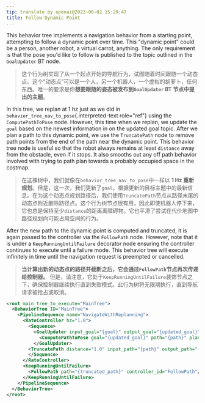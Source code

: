```yaml
---
tip: translate by openai@2023-06-02 15:29:47
title: Follow Dynamic Point
...
```


This behavior tree implements a navigation behavior from a starting point, attempting to follow a dynamic point over time. This \"dynamic point\" could be a person, another robot, a virtual carrot, anything. The only requirement is that the pose you\'d like to follow is published to the topic outlined in the `GoalUpdater` BT node.

> 这个行为树实现了从一个起点开始的导航行为，试图随着时间跟随一个动态点。这个“动态点”可以是一个人，另一个机器人，一个虚拟的胡萝卜，任何东西。唯一的要求是你**想要跟随的姿态被发布到`GoalUpdater` BT 节点中提出的主题**。

In this tree, we replan at 1 hz just as we did in `behavior_tree_nav_to_pose`{.interpreted-text role="ref"} using the `ComputePathToPose` node. However, this time when we replan, we update the `goal` based on the newest information in on the updated goal topic. After we plan a path to this dynamic point, we use the `TruncatePath` node to remove path points from the end of the path near the dynamic point. This behavior tree node is useful so that the robot always remains at least `distance` away from the obstacle, even if it stops. It also smooths out any off path behavior involved with trying to path plan towards a probably occupied space in the costmap.

> 在这棵树中，我们就像在`behavior_tree_nav_to_pose`中一样以 **1 Hz 重新规划**。但是，这一次，我们更新了`goal`，根据更新的目标主题中的最新信息。在为这个动态点规划路径后，我们使用`TruncatePath`节点从路径末尾的动态点附近删除路径点。这个行为树节点很有用，因此即使机器人停下来，它也总是保持至少`distance`的距离离障碍物。它也平滑了尝试在代价地图中路径规划向可能占用空间的行为。

After the new path to the dynamic point is computed and truncated, it is again passed to the controller via the `FollowPath` node. However, note that it is under a `KeepRunningUntilFailure` decorator node ensuring the controller continues to execute until a failure mode. This behavior tree will execute infinitely in time until the navigation request is preempted or cancelled.

> **当计算出新的动态点的路径并截断之后，它会通过`FollowPath`节点再次传递给控制器。** 但是，请注意，它处于`KeepRunningUntilFailure`装饰节点之下，确保控制器继续执行直到失败模式。此行为树将无限期执行，直到导航请求被抢占或取消。

```xml
<root main_tree_to_execute="MainTree">
  <BehaviorTree ID="MainTree">
    <PipelineSequence name="NavigateWithReplanning">
      <RateController hz="1.0">
        <Sequence>
          <GoalUpdater input_goal="{goal}" output_goal="{updated_goal}">
            <ComputePathToPose goal="{updated_goal}" path="{path}" planner_id="GridBased"/>
          </GoalUpdater>
        <TruncatePath distance="1.0" input_path="{path}" output_path="{truncated_path}"/>
        </Sequence>
      </RateController>
      <KeepRunningUntilFailure>
        <FollowPath path="{truncated_path}" controller_id="FollowPath"/>
      </KeepRunningUntilFailure>
    </PipelineSequence>
  </BehaviorTree>
</root>
```
